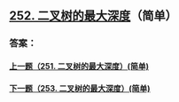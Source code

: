 ## [252. 二叉树的最大深度](https://leetcode-cn.com/problems/merge-two-sorted-lists/)（简单）





### 答案：



#### [上一题（251. 二叉树的最大深度）(简单)](https://github.com/sdwwld/leetCode/blob/master/src/main/java/com/wld/java/leetcode/leetCode0251.md)

#### [下一题（253. 二叉树的最大深度）(简单)](https://github.com/sdwwld/leetCode/blob/master/src/main/java/com/wld/java/leetcode/leetCode0253.md)